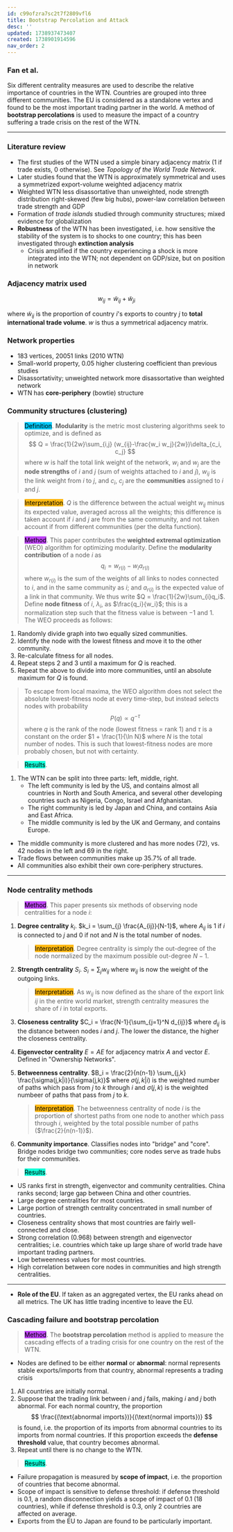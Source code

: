 ```yaml
---
id: c99ofzra7sc2t7f2809vfl6
title: Bootstrap Percolation and Attack
desc: ''
updated: 1738937473407
created: 1738901914596
nav_order: 2
---
```

### Fan et al.

Six different centrality measures are used to describe the relative importance of countries in the WTN. Countries are grouped into three different communities. The EU is considered as a standalone vertex and found to be the most important trading partner in the world. A method of **bootstrap percolations** is used to measure the impact of a country suffering a trade crisis on the rest of the WTN.

****

### Literature review

- The first studies of the WTN used a simple binary adjacency matrix (1 if trade exists, 0 otherwise). See *Topology of the World Trade Network*. 
- Later studies found that the WTN is approximately symmetrical and uses a symmetrized export-volume weighted adjacency matrix 
- Weighted WTN less disassortative than unweighted, node strength distribution right-skewed (few big hubs), power-law correlation between trade strength and GDP
- Formation of *trade islands* studied through community structures; mixed evidence for globalization
- **Robustness** of the WTN has been investigated, i.e. how sensitive the stability of the system is to shocks to one country; this has been investigated through **extinction analysis**
    - Crisis amplified if the country experiencing a shock is more integrated into the WTN; not dependent on GDP/size, but on position in network

### Adjacency matrix used

$$
w_{ij} = \tilde{w}_{ij} + \tilde{w}_{ji}
$$

where $\tilde{w}_{ij}$ is the proportion of country $i$'s exports to country $j$ to **total international trade volume**. $w$ is thus a symmetrical adjacency matrix.

### Network properties

- 183 vertices, 20051 links (2010 WTN)
- Small-world property, 0.05 higher clustering coefficient than previous studies
- Disassortativity; unweighted network more disassortative than weighted network
- WTN has **core-periphery** (bowtie) structure

### Community structures (clustering)

> <span style="background-color: #03cafc; color: black;">Definition</span>. **Modularity** is the metric most clustering algorithms seek to optimize, and is defined as
$$
Q = \frac{1}{2w}\sum_{i,j} (w_{ij}-\frac{w_i w_j}{2w})\delta_{c_i, c_j}
$$
> where $w$ is half the total link weight of the network, $w_i$ and $w_j$ are the **node strengths** of $i$ and $j$ (sum of weights attached to $i$ and $j$), $w_{ij}$ is the link weight from $i$ to $j$, and $c_i$, $c_j$ are the **communities** assigned to $i$ and $j$.

> <span style="background-color: #ffb812; color: black;">Interpretation</span>. $Q$ is the difference between the actual weight $w_{ij}$ minus its expected value, averaged across all the weights; this difference is taken account if $i$ and $j$ are from the same community, and not taken account if from different communities (per the delta function).

> <span style="background-color: #bc42f5; color: black;">Method</span>. This paper contributes the **weighted extremal optimization** (WEO) algorithm for optimizing modularity. Define the **modularity contribution** of a node $i$ as
$$
q_i = w_{r(i)} - w_i a_{r(i)}
$$
> where $w_{r(i)}$ is the sum of the weights of all links to nodes connected to $i$, and in the same community as $i$; and $a_{r(i)}$ is the expected value of a link in that community. We thus write $Q = \frac{1}{2w}\sum_{i}q_i$. Define **node fitness** of $i$, $\lambda_i$, as $\frac{q_i}{w_i}$; this is a normalization step such that the fitness value is between $-1$ and $1$. The WEO proceeds as follows:

1. Randomly divide graph into two equally sized communities.
2. Identify the node with the lowest fitness and move it to the other community. 
3. Re-calculate fitness for all nodes.
4. Repeat steps 2 and 3 until a maximum for $Q$ is reached.
5. Repeat the above to divide into more communities, until an absolute maximum for $Q$ is found.

> To escape from local maxima, the WEO algorithm does not select the absolute lowest-fitness node at every time-step, but instead selects nodes with probability
$$
P(q) \propto q^{-\tau}
$$
> where $q$ is the rank of the node (lowest fitness = rank 1) and $\tau$ is a constant on the order $1 + \frac{1}{\ln N}$ where $N$ is the total number of nodes. This is such that lowest-fitness nodes are more probably chosen, but not with certainty.


> <span style="background-color: #12ffd7; color: black;">Results</span>.

1. The WTN can be split into three parts: left, middle, right.
    - The left community is led by the US, and contains almost all countries in North and South America, and several other developing countries such as Nigeria, Congo, Israel and Afghanistan.
    - The right community is led by Japan and China, and contains Asia and East Africa.
    - The middle community is led by the UK and Germany, and contains Europe.
- The middle community is more clustered and has more nodes (72), vs. 42 nodes in the left and 69 in the right.
- Trade flows between communities make up 35.7% of all trade.
- All communities also exhibit their own core-periphery structures.

****

### Node centrality methods

> <span style="background-color: #bc42f5; color: black;">Method</span>. This paper presents six methods of observing node centralities for a node $i$:

1. **Degree centrality** $k_i$. $k_i = \sum_{j} \frac{A_{ij}}{N-1}$, where $A_{ij}$ is 1 if $i$ is connected to $j$ and 0 if not and $N$ is the total number of nodes.

    > <span style="background-color: #ffb812; color: black;">Interpretation</span>. Degree centrality is simply the out-degree of the node normalized by the maximum possible out-degree $N-1$.

2. **Strength centrality** $S_i$. $S_i = \sum_{j}w_{ij}$ where $w_{ij}$ is now the weight of the outgoing links. 
    > <span style="background-color: #ffb812; color: black;">Interpretation</span>. As $w_{ij}$ is now defined as the share of the export link $ij$ in the entire world market, strength centrality measures the share of $i$ in total exports.

3. **Closeness centrality** $C_i = \frac{N-1}{\sum_{j=1}^N d_{ij}}$ where $d_{ij}$ is the distance between nodes $i$ and $j$. The lower the distance, the higher the closeness centrality.

4.  **Eigenvector centrality** $E = AE$ for adjacency matrix $A$ and vector $E$. Defined in "Ownership Networks".

5. **Betweenness centrality**. $B_i = \frac{2}{n(n-1)} \sum_{j,k} \frac{\sigma(j,k|i)}{\sigma(j,k)}$  where $\sigma(j,k|i)$ is the weighted number of paths which pass from $j$ to $k$ through $i$ and $\sigma(j,k)$ is the weighted numbeer of paths that pass from $j$ to $k$.

    > <span style="background-color: #ffb812; color: black;">Interpretation</span>. The betweenness centrality of node $i$ is the proportion of shortest paths from one node to another which pass through $i$, weighted by the total possible number of paths ($\frac{2}{n(n-1)}$).

6. **Community importance**. Classifies nodes into "bridge" and "core". Bridge nodes bridge two communities; core nodes serve as trade hubs for their communities.

> <span style="background-color: #12ffd7; color: black;">Results</span>.

- US ranks first in strength, eigenvector and community centralities. China ranks second; large gap between China and other countries.
- Large degree centralities for most countries.
- Large portion of strength centrality concentrated in small number of countries.
- Closeness centrality shows that most countries are fairly well-connected and close.
- Strong correlation (0.968) between strength and eigenvector centralities; i.e. countries which take up large share of world trade have important trading partners.
- Low betweenness values for most countries. 
- High correlation between core nodes in communities and high strength centralities.


****

- **Role of the EU**. If taken as an aggregated vertex, the EU ranks ahead on all metrics. The UK has little trading incentive to leave the EU.

### Cascading failure and bootstrap percolation

> <span style="background-color: #bc42f5; color: black;">Method</span>. The **bootstrap percolation** method is applied to measure the cascading effects of a trading crisis for one country on the rest of the WTN. 

- Nodes are defined to be either **normal** or **abnormal**: normal represents stable exports/imports from that country, abnormal represents a trading crisis
1. All countries are initially normal.
2. Suppose that the trading link between $i$ and $j$ fails, making $i$ and $j$ both abnormal.  For each normal country, the proportion
$$
\frac{(\text{abnormal imports})}{(\text{normal imports})}
$$
is found, i.e. the proportion of its imports from abnormal countries to its imports from normal countries. If this proportion exceeds the **defense threshold** value, that country becomes abnormal.
3. Repeat until there is no change to the WTN.

> <span style="background-color: #12ffd7; color: black;">Results</span>.

- Failure propagation is measured by **scope of impact**, i.e. the proportion of countries that become abnormal.
- Scope of impact is sensitive to defense threshold: if defense threshold is 0.1, a random disconnection yields a scope of impact of 0.1 (18 countries), while if defense threshold is 0.3, only 2 countries are affected on average.
- Exports from the EU to Japan are found to be particularly important.

